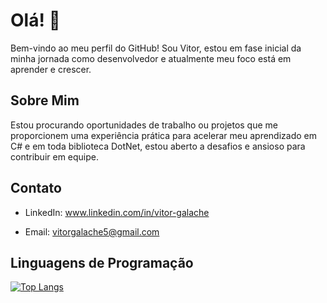 # Olá! 👋

Bem-vindo ao meu perfil do GitHub! Sou Vitor, estou em fase inicial da minha jornada como desenvolvedor e atualmente meu foco está em aprender e crescer.

## Sobre Mim

Estou procurando oportunidades de trabalho ou projetos que me proporcionem uma experiência prática para acelerar meu aprendizado em C# e em toda biblioteca DotNet,
estou aberto a desafios e ansioso para contribuir em equipe.

## Contato

- LinkedIn: www.linkedin.com/in/vitor-galache

- Email: vitorgalache5@gmail.com

## Linguagens de Programação

[![Top Langs](https://github-readme-stats.vercel.app/api/top-langs/?username=Galachee&layout=compact)](https://github.com/anuraghazra/github-readme-stats)


